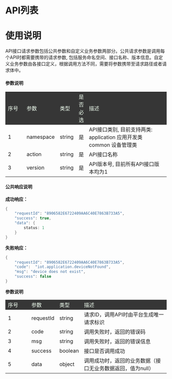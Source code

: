 # API列表

# 使用说明

API接口请求参数包括公共参数和自定义业务参数两部分。公共请求参数是调用每个API时都需要携带的请求参数, 包括服务命名空间、接口名称、版本信息。自定义业务参数由各接口定义，根据调用方法不同，需要将参数携带至请求路径或者请求体中。


#### **参数说明**

<table>
<tr style="background-color:#363636; color:#F0FFF0;"><td width="12%">序号</td><td>参数</td><td>类型</td><td>是否必选</td><td width="52%">描述</td></tr>
<tr><td>1</td><td>namespace</td><td>string</td><td>是</td><td>API接口类别, 目前支持两类:
application 应用开发类
common 设备管理类</td></tr>
<tr><td>2</td><td>action</td><td>string</td><td>是</td><td>API接口名称</td></tr>
<tr><td>3</td><td>version</td><td>string</td><td>是</td><td>API版本号, 目前所有API接口版本均为1</td></tr>
</table>

#### **公共响应说明**

**成功响应：**

````java
{
    "requestId": "8906582E6722409AA6C40E7863B733A5",
    "success": true,
    "data": {
        status: 1
    }
}
````

**失败响应：**

````java
{
    "requestId": "8906582E6722409AA6C40E7863B733A5",
    "code":  "iot.application.deviceNotFound",
    "msg": "device does not exist",
    "success": false
}
````

**参数说明**

<table>
<tr style="background-color:#363636; color:#F0FFF0;"><td width="15%">序号</td><td>参数</td><td>类型</td><td width="55%">描述</td></tr>
<tr><td>1</td><td>requestId</td><td>string</td><td>请求ID，调用API时由平台生成唯一请求标识</td></tr>
<tr><td>2</td><td>code</td><td>string</td><td>调用失败时，返回的错误码</td></tr>
<tr><td>3</td><td>msg</td><td>string</td><td>调用失败时，返回的错误信息</td></tr>
<tr><td>4</td><td>success</td><td>boolean</td><td>接口是否调用成功</td></tr>
<tr><td>5</td><td>data</td><td>object</td><td>调用成功时，返回的业务数据（接口无业务数据返回，值为null）</td></tr>
</table>